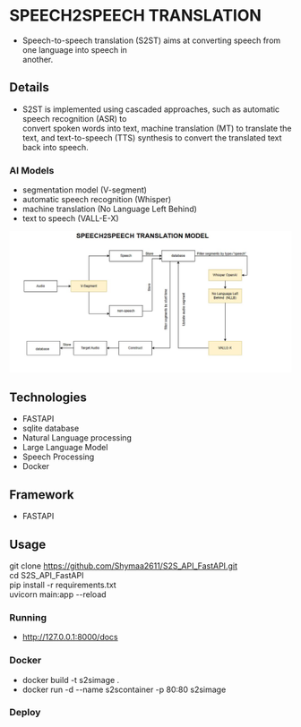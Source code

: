 # SPEECH2SPEECH TRANSLATION 
 - Speech-to-speech translation (S2ST) aims at converting speech from one language into speech in    
   another.

## Details
 - S2ST is implemented using cascaded approaches, such as  automatic speech recognition (ASR) to  
   convert spoken words into text, machine translation (MT) to translate the text, and text-to-speech (TTS) synthesis to convert the translated text back into  speech. 

### AI Models
- segmentation model (V-segment)
- automatic speech recognition (Whisper)
- machine translation (No Language Left Behind)
- text to speech (VALL-E-X)



![S2ST](api_process_image.jpg)


## Technologies
- FASTAPI
- sqlite database
- Natural Language processing
- Large Language Model
- Speech Processing
- Docker

## Framework 
- FASTAPI

## Usage
  git clone https://github.com/Shymaa2611/S2S_API_FastAPI.git
  <br>
  cd S2S_API_FastAPI
  <br>
  pip install -r requirements.txt
  <br>
  uvicorn main:app --reload


### Running
 
  - http://127.0.0.1:8000/docs



### Docker
 
  - docker build -t s2simage .
  - docker run -d --name s2scontainer -p 80:80 s2simage


### Deploy

  




